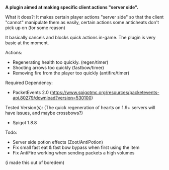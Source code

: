 **A plugin aimed at making specific client actions "server side".**

What it does?:
It makes certain player actions "server side" so that the client "cannot" manipulate them as easily, certain actions some anticheats don't pick up on (for some reason)

It basically cancels and blocks quick actions in-game. The plugin is very basic at the moment.

Actions:
- Regenerating health too quickly. (regen/timer)
- Shooting arrows too quickly (fastbow/timer)
- Removing fire from the player too quickly (antifire/timer)

Required Dependency:
- PacketEvents 2.0 (https://www.spigotmc.org/resources/packetevents-api.80279/download?version=530100)

Tested Version(s): (The quick regeneration of hearts on 1.9+ servers will have issues, and maybe crossbows?)
- Spigot 1.8.8

Todo:
- Server side potion effects (Zoot/AntiPotion)
- Fix small fast eat & fast bow bypass when first using the item
- Fix AntiFire working when sending packets a high volumes


(i made this out of boredem)
